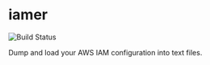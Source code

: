 # iamer

![Build Status](https://circleci.com/gh/percolate/iamer/tree/master.svg?style=shield&circle-token=8a0b48c518e6d05bcd8116c3e925a2ad2db7d25a)

Dump and load your AWS IAM configuration into text files.
